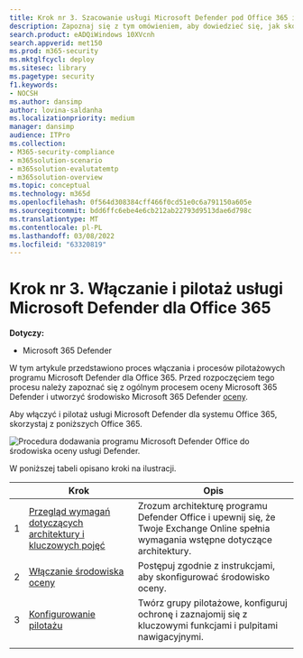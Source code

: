 ```yaml
---
title: Krok nr 3. Szacowanie usługi Microsoft Defender pod Office 365 informacji
description: Zapoznaj się z tym omówieniem, aby dowiedzieć się, jak skonfigurować pilotaż MDO, w tym wymagania, włączanie lub aktywowanie evalu i konfigurowanie pilotażu.
search.product: eADQiWindows 10XVcnh
search.appverid: met150
ms.prod: m365-security
ms.mktglfcycl: deploy
ms.sitesec: library
ms.pagetype: security
f1.keywords:
- NOCSH
ms.author: dansimp
author: lovina-saldanha
ms.localizationpriority: medium
manager: dansimp
audience: ITPro
ms.collection:
- M365-security-compliance
- m365solution-scenario
- m365solution-evalutatemtp
- m365solution-overview
ms.topic: conceptual
ms.technology: m365d
ms.openlocfilehash: 0f564d308384cff466f0cd51e0c6a791150a605e
ms.sourcegitcommit: bdd6ffc6ebe4e6cb212ab22793d9513dae6d798c
ms.translationtype: MT
ms.contentlocale: pl-PL
ms.lasthandoff: 03/08/2022
ms.locfileid: "63320819"
---
```

# <a name="step-3-enable-and-pilot-microsoft-defender-for-office-365"></a>Krok nr 3. Włączanie i pilotaż usługi Microsoft Defender dla Office 365

**Dotyczy:**
- Microsoft 365 Defender

W tym artykule przedstawiono proces włączania i procesów pilotażowych programu Microsoft Defender dla Office 365. Przed rozpoczęciem tego procesu należy zapoznać się z ogólnym procesem oceny Microsoft 365 Defender i utworzyć środowisko [](eval-overview.md) Microsoft 365 Defender [oceny](eval-create-eval-environment.md). 
<br>

Aby włączyć i pilotaż usługi Microsoft Defender dla systemu Office 365, skorzystaj z poniższych Office 365.

![Procedura dodawania programu Microsoft Defender Office do środowiska oceny usługi Defender.](../../media/defender/m365-defender-office-eval-steps.png)

W poniższej tabeli opisano kroki na ilustracji.

| |Krok  |Opis  |
|---------|---------|---------|
|1|[Przegląd wymagań dotyczących architektury i kluczowych pojęć](eval-defender-office-365-architecture.md)    | Zrozum architekturę programu Defender Office i upewnij się, że Twoje Exchange Online spełnia wymagania wstępne dotyczące architektury.       |
|2|[Włączanie środowiska oceny](eval-defender-office-365-enable-eval.md)     |   Postępuj zgodnie z instrukcjami, aby skonfigurować środowisko oceny.      |
|3|[Konfigurowanie pilotażu ](eval-defender-office-365-pilot.md)    |    Twórz grupy pilotażowe, konfiguruj ochronę i zaznajomij się z kluczowymi funkcjami i pulpitami nawigacyjnymi.     |
||||

